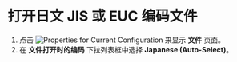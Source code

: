 # 打开日文 JIS 或 EUC 编码文件

1. 点击 ![Properties for Current Configuration](../../images/properties..png)
来显示 **文件** 页面。
2. 在 **文件打开时的编码** 下拉列表框中选择 **Japanese (Auto-Select)**。
